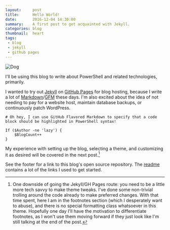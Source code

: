 ```yaml
---
layout:     post
title:      Hello World!
date:       2016-12-04 14:30:00
summary:    A first post to get acquainted with Jekyll.
categories: blog
thumbnail:  heart
tags:
 - blog
 - jekyll
 - github pages
---
```


![Dog](https://brianbunke.github.io/images/hello_dog.jpg)

I'll be using this blog to write about PowerShell and related technologies, primarily.

I wanted to try out [Jekyll] on [GitHub Pages][GP] for blog hosting, because I write a lot of [Markdown][MD]/[GFM] these days. I'm also excited about the idea of not needing to pay for a website host, maintain database backups, or continuously patch WordPress.

```posh
# Oh hey, I can use GitHub Flavored Markdown to specify that a code block should be highlighted in PowerShell syntax!

If ($Author -ne 'lazy') {
    $BlogCount++
}
```

My experience with setting up the blog, selecting a theme, and customizing it as desired will be covered in the next post.[^1]

See the footer for a link to this blog's open source repository. The [readme] contains a lot of the links I used to get started.

[^1]: One downside of going the Jekyll/GH Pages route: you need to be a little more tech savvy to make theme tweaks. I've done some non-trivial trolling around the code already to make preferred changes. With that time spent, here I am in the footnotes section (which I desperately want to abuse), and there is no special formatting class whatsoever in this theme. Hopefully one day I'll have the motivation to differentiate footnotes, as I won't use them moving forward if they just look like I'm still talking at the end of the post.

[Jekyll]: <https://jekyllrb.com/>
[GP]: <https://pages.github.com/>
[MD]: <http://daringfireball.net/projects/markdown/>
[GFM]: <https://guides.github.com/features/mastering-markdown/>
[readme]: <https://github.com/brianbunke/brianbunke.github.io/blob/master/readme.md>

